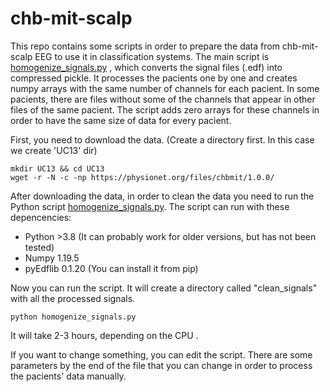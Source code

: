 # chb-mit-scalp

This repo contains some scripts in order to prepare the data from chb-mit-scalp EEG to use it in classification systems. The main script is [homogenize_signals.py](homogenize_signals.py) , which converts the signal files (.edf) into compressed pickle. It processes the pacients one by one and creates numpy arrays with the same number of channels for each pacient. In some pacients, there are files without some of the channels that appear in other files of the same pacient. The script adds zero arrays for these channels in order to have the same size of data for every pacient.

First, you need to download the data. (Create a directory first. In this case we create 'UC13' dir)
```
mkdir UC13 && cd UC13
wget -r -N -c -np https://physionet.org/files/chbmit/1.0.0/
```

After downloading the data, in order to clean the data you need to run the Python script [homogenize_signals.py](homogenize_signals.py).
The script can run with these depencencies:
- Python >3.8  (It can probably work for older versions, but has not been tested)
- Numpy 1.19.5
- pyEdflib 0.1.20 (You can install it from pip)

Now you can run the script. It will create a directory called "clean_signals" with all the processed signals.
```
python homogenize_signals.py
```
It will take 2-3 hours, depending on the CPU .

If you want to change something, you can edit the script. 
There are some parameters by the end of the file that you can change in order to process the pacients' data manually.
